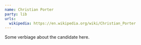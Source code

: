 ```yaml
---
name: Christian Porter
party: lib
urls:
  wikipedia: https://en.wikipedia.org/wiki/Christian_Porter
---
```

Some verbiage about the candidate here.
